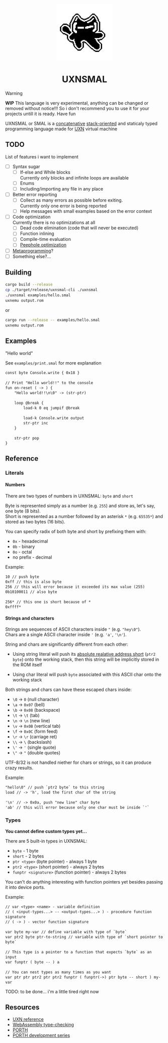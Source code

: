 <div align="center">
	<img src="./res/logo.png" height="180" style="image-rendering: pixelated;">

# UXNSMAL

</div>

> [!WARNING]
> **WIP**
> This language is very experimental, anything can be changed or removed without notice!!!
> So i don't recommend you to use it for your projects untill it is ready. Have fun

UXNSMAL or SMAL is a [concatenative][] [stack-oriented][] and staticaly typed
programming language made for [UXN][] virtual machine

[concatenative]: https://en.wikipedia.org/wiki/Concatenative_programming_language
[stack-oriented]: https://en.wikipedia.org/wiki/Stack-oriented_programming
[UXN]: https://100r.co/site/uxn.html

## TODO

List of features i want to implement

- [ ] Syntax sugar
	- [ ] If-else and While blocks\
	      Currently only blocks and infinite loops are available
	- [ ] Enums
	- [ ] Including/importing any file in any place
- [ ] Better error reporting
	- [ ] Collect as many errors as possible before exiting.\
	      Currently only one error is being reported
	- [ ] Help messages with small examples based on the error context
- [ ] Code optimization\
      Currently there is no optimizations at all
	- [ ] Dead code elimination (code that will never be executed)
	- [ ] Function inlining
	- [ ] Compile-time evaluation
	- [ ] [Peephole optimization][]
- [ ] [Metaprogramming][]?
- [ ] Something else?...

[Peephole optimization]: https://en.wikipedia.org/wiki/Peephole_optimization
[Metaprogramming]: https://en.wikipedia.org/wiki/Metaprogramming

## Building

```sh
cargo build --release
cp ./target/release/uxnsmal-cli ./uxnsmal
./uxnsmal examples/hello.smal
uxnemu output.rom
```

or

```sh
cargo run --release -- examples/hello.smal
uxnemu output.rom
```

## Examples

<!-- TODO: would be cool to add tests for the examples in README.md -->

"Hello world"

See `examples/print.smal` for more explanation

```uxnsmal
const byte Console.write { 0x18 }

// Print "Hello world!!" to the console
fun on-reset ( -> ) {
	"Hello world!!\n\0" -> (str-ptr)

	loop @break {
		load-k 0 eq jumpif @break

		load-k Console.write output
		str-ptr inc
	}

	str-ptr pop
}
```

## Reference

### Literals

#### Numbers

There are two types of numbers in UXNSMAL: `byte` and `short`

Byte is represented simply as a number (e.g. `255`) and store as, let's say, one byte (8 bits).\
Short is represented as a number followed by an asterisk `*` (e.g. `65535*`) and stored as two bytes (16 bits).

You can specify radix of both byte and short by prefixing them with:

- `0x` - hexadecimal
- `0b` - binary
- `0o` - octal
- no prefix - decimal

Example:

```uxnsmal
10 // push byte
0xff // this is also byte
256 // this will error because it exceeded its max value (255)
0b10100011 // also byte

256* // this one is short because of *
0xffff*
```

#### Strings and characters

Strings are sequences of ASCII characters inside `"` (e.g. `"hey\0"`).\
Chars are a single ASCII character inside `'` (e.g. `'a'`, `'\n'`).

String and chars are significantly different from each other:

- Using string literal will push its [absolute realative address short][]
  (`ptr2 byte`) onto the working stack, then this string will be implicitly
  stored in the ROM itself

- Using char literal will push `byte` associated with this ASCII char onto the
  working stack

[absolute realative address short]: https://wiki.xxiivv.com/site/uxntal_labels.html

Both strings and chars can have these escaped chars inside:

- `\0` -> `0` (null character)
- `\a` -> `0x07` (bell)
- `\b` -> `0x08` (backspace)
- `\t` -> `\t` (tab)
- `\n` -> `\n` (new line)
- `\v` -> `0x0B` (vertical tab)
- `\f` -> `0x0C` (form feed)
- `\r` -> `\r` (carriage ret)
- `\\` -> `\` (backslash)
- `\'` -> `'` (single quote)
- `\"` -> `"` (double quotes)

UTF-8/32 is not handled niether for chars or strings, so it can produce crazy results.

Example:

```uxnsmal
"hello\0" // push `ptr2 byte` to this string
load // -> 'h', load the first char of the string

'\n' // -> 0x0a, push "new line" char byte
'ab' // this will error because only one char must be inside `'`
```

### Types

**You cannot define custom types yet...**

There are 5 built-in types in UXNSMAL:

- `byte` - 1 byte
- `short` - 2 bytes
- `ptr <type>` (byte pointer) - always 1 byte
- `ptr2 <type>` (short pointer) - always 2 bytes
- `funptr <signature>` (function pointer) - always 2 bytes

You can't do anything interesting with function pointers yet besides passing it
into device ports.

Example:

```uxnsmal
// var <type> <name> - variable definition
// ( <input-types...> -- <output-types...> ) - procedure function signature
// ( -> ) - vector function signature

var byte my-var // define variable with type of `byte`
var ptr2 byte ptr-to-string // variable with type of `short pointer to byte`

// This type is a pointer to a function that expects `byte` as an input
var funptr ( byte -- ) a

// You can nest types as many times as you want
var ptr ptr ptr2 ptr ptr2 funptr ( funptr(->) ptr byte -- short ) my-var
```

TODO: to be done... i'm a little tired right now

## Resources

- [UXN reference](https://wiki.xxiivv.com/site/uxntal_reference.html)
- [WebAssembly type-checking](https://binji.github.io/posts/webassembly-type-checking)
- [PORTH](https://gitlab.com/tsoding/porth)
- [PORTH development series](https://youtube.com/playlist?list=PLpM-Dvs8t0VbMZA7wW9aR3EtBqe2kinu4&si=7HwCcRhAZqfkGGC_)
